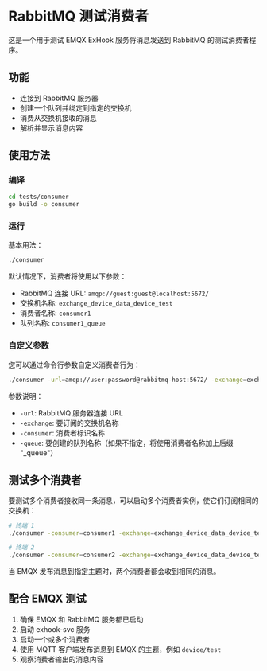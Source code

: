 # RabbitMQ 测试消费者

这是一个用于测试 EMQX ExHook 服务将消息发送到 RabbitMQ 的测试消费者程序。

## 功能

- 连接到 RabbitMQ 服务器
- 创建一个队列并绑定到指定的交换机
- 消费从交换机接收的消息
- 解析并显示消息内容

## 使用方法

### 编译

```bash
cd tests/consumer
go build -o consumer
```

### 运行

基本用法：

```bash
./consumer
```

默认情况下，消费者将使用以下参数：
- RabbitMQ 连接 URL: `amqp://guest:guest@localhost:5672/`
- 交换机名称: `exchange_device_data_device_test`
- 消费者名称: `consumer1`
- 队列名称: `consumer1_queue`

### 自定义参数

您可以通过命令行参数自定义消费者行为：

```bash
./consumer -url=amqp://user:password@rabbitmq-host:5672/ -exchange=exchange_name -consumer=consumer_name -queue=queue_name
```

参数说明：
- `-url`: RabbitMQ 服务器连接 URL
- `-exchange`: 要订阅的交换机名称
- `-consumer`: 消费者标识名称
- `-queue`: 要创建的队列名称（如果不指定，将使用消费者名称加上后缀 "_queue"）

## 测试多个消费者

要测试多个消费者接收同一条消息，可以启动多个消费者实例，使它们订阅相同的交换机：

```bash
# 终端 1
./consumer -consumer=consumer1 -exchange=exchange_device_data_device_test

# 终端 2
./consumer -consumer=consumer2 -exchange=exchange_device_data_device_test
```

当 EMQX 发布消息到指定主题时，两个消费者都会收到相同的消息。

## 配合 EMQX 测试

1. 确保 EMQX 和 RabbitMQ 服务都已启动
2. 启动 exhook-svc 服务
3. 启动一个或多个消费者
4. 使用 MQTT 客户端发布消息到 EMQX 的主题，例如 `device/test`
5. 观察消费者输出的消息内容 